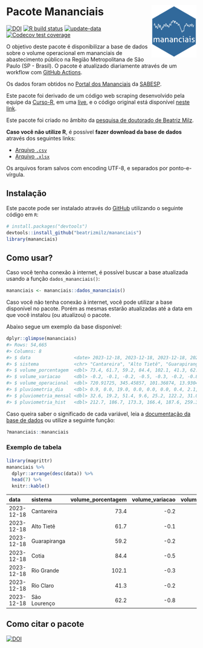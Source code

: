 
<!-- README.md is generated from README.Rmd. Please edit that file -->

# Pacote Mananciais <img src="man/figures/hexlogo.png" align="right" width = "120px"/>

<!-- badges: start -->

[![DOI](https://zenodo.org/badge/DOI/10.5281/zenodo.4733056.svg)](https://doi.org/10.5281/zenodo.4733056)
[![R build
status](https://github.com/beatrizmilz/mananciais/workflows/R-CMD-check/badge.svg)](https://github.com/beatrizmilz/mananciais/actions)
[![update-data](https://github.com/beatrizmilz/mananciais/actions/workflows/2-update_data.yaml/badge.svg)](https://github.com/beatrizmilz/mananciais/actions/workflows/2-update_data.yaml)
[![Codecov test
coverage](https://codecov.io/gh/beatrizmilz/mananciais/branch/master/graph/badge.svg)](https://codecov.io/gh/beatrizmilz/mananciais?branch=master)
<!-- badges: end -->

O objetivo deste pacote é disponibilizar a base de dados sobre o volume
operacional em mananciais de abastecimento público na Região
Metropolitana de São Paulo (SP - Brasil). O pacote é atualizado
diariamente através de um workflow com [GitHub
Actions](https://github.com/beatrizmilz/mananciais/actions).

Os dados foram obtidos no [Portal dos
Mananciais](http://mananciais.sabesp.com.br/Situacao) da
[SABESP](http://site.sabesp.com.br/site/Default.aspx).

Este pacote foi derivado de um código web scraping desenvolvido pela
equipe da [Curso-R](https://www.curso-r.com/), em uma
[live](https://youtu.be/jvZIxrMmOcQ), e o código original está
disponível [neste
link](https://github.com/curso-r/lives/blob/master/drafts/20200730_scraper_sabesp.R).

Este pacote foi criado no âmbito da [pesquisa de doutorado de Beatriz
Milz](https://beatrizmilz.github.io/tese/).

**Caso você não utilize R**, é possível **fazer download da base de
dados** através dos seguintes links:

- [Arquivo
  `.csv`](https://github.com/beatrizmilz/mananciais/raw/master/inst/extdata/mananciais.csv)
- [Arquivo
  `.xlsx`](https://github.com/beatrizmilz/mananciais/blob/master/inst/extdata/mananciais.xlsx?raw=true)

Os arquivos foram salvos com encoding UTF-8, e separados por
ponto-e-vírgula.

## Instalação

Este pacote pode ser instalado através do [GitHub](https://github.com/)
utilizando o seguinte código em `R`:

``` r
# install.packages("devtools")
devtools::install_github("beatrizmilz/mananciais")
library(mananciais)
```

## Como usar?

Caso você tenha conexão à internet, é possível buscar a base atualizada
usando a função `dados_mananciais()`:

``` r
mananciais <- mananciais::dados_mananciais() 
```

Caso você não tenha conexão à internet, você pode utilizar a base
disponível no pacote. Porém as mesmas estarão atualizadas até a data em
que você instalou (ou atualizou) o pacote.

Abaixo segue um exemplo da base disponível:

``` r
dplyr::glimpse(mananciais)
#> Rows: 54,665
#> Columns: 8
#> $ data                <date> 2023-12-18, 2023-12-18, 2023-12-18, 2023-12-18, 2…
#> $ sistema             <chr> "Cantareira", "Alto Tietê", "Guarapiranga", "Cotia…
#> $ volume_porcentagem  <dbl> 73.4, 61.7, 59.2, 84.4, 102.1, 41.3, 62.2, 73.6, 6…
#> $ volume_variacao     <dbl> -0.2, -0.1, -0.2, -0.5, -0.3, -0.2, -0.8, -0.1, -0…
#> $ volume_operacional  <dbl> 720.91725, 345.45857, 101.36874, 13.93045, 114.486…
#> $ pluviometria_dia    <dbl> 0.9, 0.0, 19.0, 0.0, 0.0, 0.0, 0.4, 2.1, 0.0, 0.0,…
#> $ pluviometria_mensal <dbl> 32.6, 19.2, 51.4, 9.6, 25.2, 122.2, 31.0, 31.7, 19…
#> $ pluviometria_hist   <dbl> 212.7, 186.7, 173.3, 166.4, 187.6, 259.3, 214.3, 2…
```

Caso queira saber o significado de cada variável, leia a [documentação
da base de
dados](https://beatrizmilz.github.io/mananciais/reference/mananciais.html)
ou utilize a seguinte função:

``` r
?mananciais::mananciais
```

### Exemplo de tabela

``` r
library(magrittr)
mananciais %>% 
  dplyr::arrange(desc(data)) %>% 
  head(7) %>%
  knitr::kable()
```

| data       | sistema      | volume_porcentagem | volume_variacao | volume_operacional | pluviometria_dia | pluviometria_mensal | pluviometria_hist |
|:-----------|:-------------|-------------------:|----------------:|-------------------:|-----------------:|--------------------:|------------------:|
| 2023-12-18 | Cantareira   |               73.4 |            -0.2 |          720.91725 |              0.9 |                32.6 |             212.7 |
| 2023-12-18 | Alto Tietê   |               61.7 |            -0.1 |          345.45857 |              0.0 |                19.2 |             186.7 |
| 2023-12-18 | Guarapiranga |               59.2 |            -0.2 |          101.36874 |             19.0 |                51.4 |             173.3 |
| 2023-12-18 | Cotia        |               84.4 |            -0.5 |           13.93045 |              0.0 |                 9.6 |             166.4 |
| 2023-12-18 | Rio Grande   |              102.1 |            -0.3 |          114.48627 |              0.0 |                25.2 |             187.6 |
| 2023-12-18 | Rio Claro    |               41.3 |            -0.2 |            5.64714 |              0.0 |               122.2 |             259.3 |
| 2023-12-18 | São Lourenço |               62.2 |            -0.8 |           55.20377 |              0.4 |                31.0 |             214.3 |

## Como citar o pacote

[![DOI](https://zenodo.org/badge/DOI/10.5281/zenodo.4733056.svg)](https://doi.org/10.5281/zenodo.4733056)
